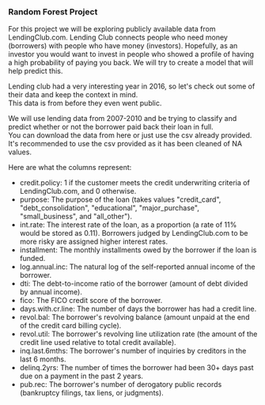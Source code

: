 ### Random Forest Project  
  For this project we will be exploring publicly available data from LendingClub.com. Lending Club connects people who need money (borrowers) with people who have money (investors). Hopefully, as an investor you would want to invest in people who showed a profile of having a high probability of paying you back. We will try to create a model that will help predict this.  

  Lending club had a very interesting year in 2016, so let's check out some of their data and keep the context in mind.  
This data is from before they even went public.  

  We will use lending data from 2007-2010 and be trying to classify and predict whether or not the borrower paid back their loan in full.  
You can download the data from here or just use the csv already provided.  
  It's recommended to use the csv provided as it has been cleaned of NA values.  

Here are what the columns represent:  

- credit.policy: 1 if the customer meets the credit underwriting criteria of LendingClub.com, and 0 otherwise.  
- purpose: The purpose of the loan (takes values "credit_card", "debt_consolidation", "educational", "major_purchase", "small_business", and "all_other").  
- int.rate: The interest rate of the loan, as a proportion (a rate of 11% would be stored as 0.11). Borrowers judged by LendingClub.com to be more risky are assigned higher interest rates.  
- installment: The monthly installments owed by the borrower if the loan is funded.  
- log.annual.inc: The natural log of the self-reported annual income of the borrower.  
- dti: The debt-to-income ratio of the borrower (amount of debt divided by annual income).  
- fico: The FICO credit score of the borrower.  
- days.with.cr.line: The number of days the borrower has had a credit line.  
- revol.bal: The borrower's revolving balance (amount unpaid at the end of the credit card billing cycle).  
- revol.util: The borrower's revolving line utilization rate (the amount of the credit line used relative to total credit available).  
- inq.last.6mths: The borrower's number of inquiries by creditors in the last 6 months.  
- delinq.2yrs: The number of times the borrower had been 30+ days past due on a payment in the past 2 years.  
- pub.rec: The borrower's number of derogatory public records (bankruptcy filings, tax liens, or judgments).  
